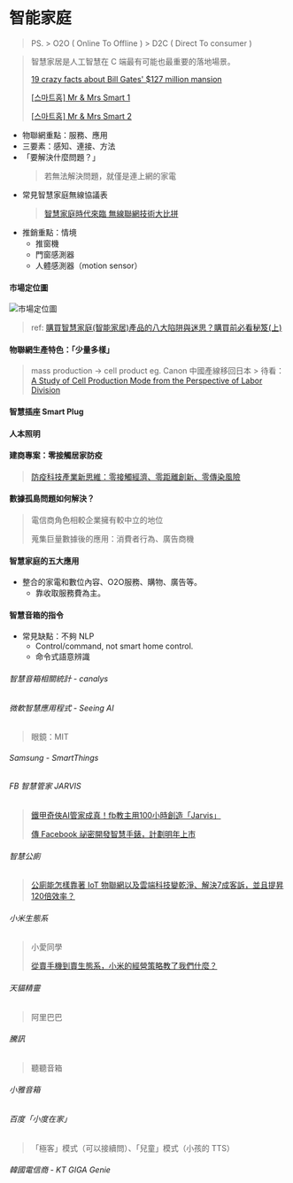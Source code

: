 # 智能家庭
  > PS.
    > O2O ( Online To Offline )
    > D2C ( Direct To consumer )

> 智慧家居是人工智慧在 C 端最有可能也最重要的落地場景。
> 
> [19 crazy facts about Bill Gates' $127 million mansion](https://www.businessinsider.com/crazy-facts-about-bill-gates-house-2016-11)
> 
> [[스마트홈] Mr & Mrs Smart 1](https://www.youtube.com/watch?v=Ay8RRLZlMGQ)
> 
> [[스마트홈] Mr & Mrs Smart 2](https://www.youtube.com/watch?v=GibeexmleKE)

- 物聯網重點：服務、應用
- 三要素：感知、連接、方法
- 「要解決什麼問題？」
    > 若無法解決問題，就僅是連上網的家電
- 常見智慧家庭無線協議表
    > [智慧家庭時代來臨 無線聯網技術大比拼](http://www.smartmeter.com.tw/ugC_PrdNews.asp?hidPrdNewsID=41)
- 推銷重點：情境
  - 推窗機
  - 門窗感測器
  - 人體感測器（motion sensor）

#### 市場定位圖
![市場定位圖](https://miro.medium.com/max/700/1*mfLKJw-EvtAPC0MiDvuuHg.png "市場定位圖")

> ref: [購買智慧家庭(智能家居)產品的八大陷阱與迷思？購買前必看秘笈(上)](https://medium.com/%E6%99%BA%E6%85%A7%E5%AE%B6%E5%BA%AD%E5%AF%A6%E9%A9%97%E5%AE%A4/%E6%99%BA%E6%85%A7%E5%AE%B6%E5%BA%AD%E7%9A%84%E5%9C%B0%E9%9B%B7%E8%88%87%E8%BF%B7%E6%80%9D-%E9%81%B8%E8%B3%BC%E6%99%BA%E5%AE%B6%E7%94%A2%E5%93%81%E5%89%8D%E5%BF%85%E9%A0%88%E5%85%88%E5%81%9A%E7%9A%84%E5%8A%9F%E8%AA%B2-1bf5539c0e)

#### 物聯網生產特色：「少量多樣」
> mass production → cell product eg. Canon 中國產線移回日本
    > 待看：[A Study of Cell Production Mode from the Perspective of
Labor Division ](https://file.scirp.org/pdf/EBM2012_2013042213293924.pdf)
#### 智慧插座 Smart Plug
#### 人本照明
#### 建商專案：零接觸居家防疫
> [防疫科技產業新思維：零接觸經濟、零距離創新、零傳染風險](https://geneonline.news/new-insight-of-anti-covid-19-industry/)

#### 數據孤島問題如何解決？
> 電信商角色相較企業擁有較中立的地位
> 
> 蒐集巨量數據後的應用：消費者行為、廣告商機

#### 智慧家庭的五大應用
- 整合的家電和數位內容、O2O服務、購物、廣告等。
  - 靠收取服務費為主。

#### 智慧音箱的指令
- 常見缺點：不夠 NLP
  - Control/command, not smart home control.
  - 命令式語意辨識

###### 智慧音箱相關統計 - canalys

###### 微軟智慧應用程式 - Seeing AI 
  > 眼鏡：MIT

###### Samsung - SmartThings
###### FB 智慧管家 JARVIS
> [鐵甲奇俠AI管家成真！fb教主用100小時創造「Jarvis」](https://www.thenewslens.com/amparticle/57328)
> 
> [傳 Facebook 祕密開發智慧手錶，計劃明年上市](https://technews.tw/2021/02/14/facebook-is-secretly-building-a-smartwatch-and-planning-to-sell-it-next-year/)

###### 智慧公廁
> [公廁能怎樣靠著 IoT 物聯網以及雲端科技變乾淨、解決7成客訴，並且提昇120倍效率？](https://dsi.iii.org.tw/%E6%9C%8D%E5%89%B5%E6%89%80%E7%A0%94%E7%99%BC%E6%87%89%E7%94%A8/%E6%99%BA%E6%85%A7%E5%85%AC%E5%BB%81%E9%9D%A0%E8%91%97iot%E7%89%A9%E8%81%AF%E7%B6%B2%E5%8F%8A%E9%9B%B2%E7%AB%AF%E7%A7%91%E6%8A%80%E8%A7%A3%E6%B1%BA7%E6%88%90%E5%AE%A2%E8%A8%B4/)

###### 小米生態系
> 小愛同學
> 
> [從賣手機到賣生態系，小米的經營策略教了我們什麼？](https://www.thenewslens.com/article/123465)

###### 天貓精靈
> 阿里巴巴

###### 騰訊
> 聽聽音箱

###### 小雅音箱
###### 百度「小度在家」
  > 「極客」模式（可以接續問）、「兒童」模式（小孩的 TTS）
###### 韓國電信商 - KT GIGA Genie